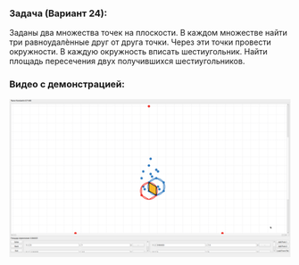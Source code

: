 ### Задача (Вариант 24):
Заданы два множества точек на плоскости. В каждом множестве найти три равноудалѐнные друг от друга точки. Через эти точки провести окружности. В каждую окружность вписать шестиугольник. Найти площадь пересечения двух получившихся шестиугольников.

### Видео с демонстрацией:
[![Watch the video](demo.png)](https://www.youtube.com/watch?v=_IIcBeObowM&list=PLS0AxDBnlNugpYmUuNdEDq_su6Bpwi9Rn)
